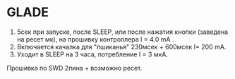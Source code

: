 # GLADE

1. 5сек при запуске, после SLEEP, или после нажатия кнопки (заведена на  ресет мк), на прошивку контроллера I = 4.0 mA .
2. Включается качалка для "пшиканья" 230мсек + 600мсек I= 200 mA.
3. Уходит в SLEEP на 3 часа, потребление I = 3 мкА.

Прошивка по SWD 2пина + возможно ресет.
